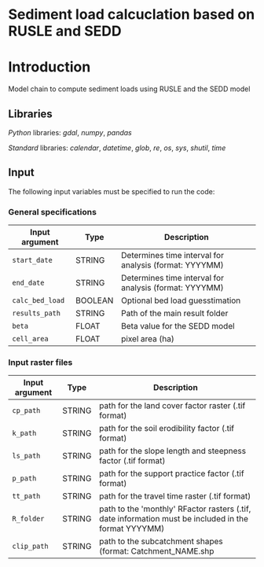 # Sediment load calcuclation based on RUSLE and SEDD

# Introduction
Model chain to compute sediment loads using RUSLE and the SEDD model

## Libraries

*Python* libraries:  *gdal*, *numpy*, *pandas*

*Standard* libraries: *calendar*, *datetime*, *glob*, *re*, *os*, *sys*, *shutil*, *time*

## Input
The following input variables must be specified to run the code:

### General specifications

| Input argument | Type | Description |
|-----------------|------|-------------|
|`start_date`| STRING | Determines time interval for analysis (format: YYYYMM) |
|`end_date`| STRING | Determines time interval for analysis (format: YYYYMM)  |
|`calc_bed_load`| BOOLEAN | Optional bed load guesstimation  |
|`results_path`| STRING |Path of the main result folder|
|`beta`| FLOAT |Beta value for the SEDD model|
|`cell_area`| FLOAT |pixel area (ha)|

### Input raster files

| Input argument | Type | Description |
|-----------------|------|-------------|
|`cp_path`| STRING | path for the land cover factor raster (.tif format) |
|`k_path`| STRING | path for the soil erodibility factor (.tif format)  |
|`ls_path`| STRING | path for the slope length and steepness factor (.tif format)  |
|`p_path`| STRING | path for the support practice factor (.tif format)  |
|`tt_path`| STRING | path for the travel time raster (.tif format)  |
|`R_folder`| STRING | path to the 'monthly' RFactor rasters (.tif, date information must be included in the format YYYYMM)  |
|`clip_path`| STRING | path to the subcatchment shapes (format: Catchment_NAME.shp  |
